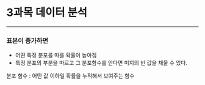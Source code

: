 # 3과목 데이터 분석

---

### 표본이 증가하면
- 어떤 특정 분포를 따를 확률이 높아짐
- 특정 분포의 부분을 따르고 그 분포함수를 안다면 미지의 빈 값을 채울 수 있다.

분포 함수 : 어떤 값 이하일 확률을 누적해서 보여주는 함수

